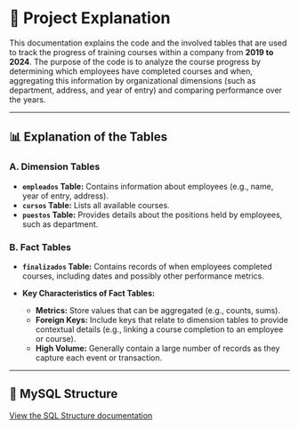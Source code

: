 # 📄 Project Explanation

This documentation explains the code and the involved tables that are used to track the progress of training courses within a company from **2019 to 2024**. The purpose of the code is to analyze the course progress by determining which employees have completed courses and when, aggregating this information by organizational dimensions (such as department, address, and year of entry) and comparing performance over the years.

---

## 📊 Explanation of the Tables

### A. Dimension Tables

  - **`empleados` Table:** Contains information about employees (e.g., name, year of entry, address).
  - **`cursos` Table:** Lists all available courses.
  - **`puestos` Table:** Provides details about the positions held by employees, such as department.

### B. Fact Tables

- **`finalizados` Table:** Contains records of when employees completed courses, including dates and possibly other performance metrics.

- **Key Characteristics of Fact Tables:**
  - **Metrics:** Store values that can be aggregated (e.g., counts, sums).
  - **Foreign Keys:** Include keys that relate to dimension tables to provide contextual details (e.g., linking a course completion to an employee or course).
  - **High Volume:** Generally contain a large number of records as they capture each event or transaction.

---
## 📄 MySQL Structure

[View the SQL Structure documentation](<SQL Structure.md>)




